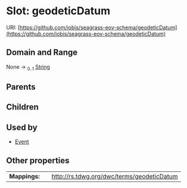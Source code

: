 
# Slot: geodeticDatum



URI: [https://github.com/iobis/seagrass-eov-schema/geodeticDatum](https://github.com/iobis/seagrass-eov-schema/geodeticDatum)


## Domain and Range

None &#8594;  <sub>0..1</sub> [String](types/String.md)

## Parents


## Children


## Used by

 * [Event](Event.md)

## Other properties

|  |  |  |
| --- | --- | --- |
| **Mappings:** | | http://rs.tdwg.org/dwc/terms/geodeticDatum |